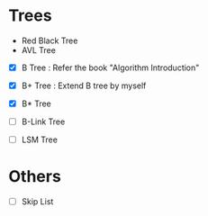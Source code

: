 # Trees

- Red Black Tree
- AVL Tree
- [x] B Tree : Refer the book "Algorithm Introduction"
- [x] B+ Tree : Extend B tree by myself
- [x] B\* Tree
- [ ] B-Link Tree
- [ ] LSM Tree


# Others

- [ ] Skip List

